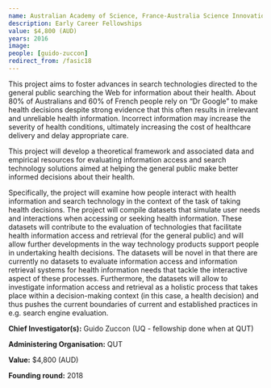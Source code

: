 ```yaml
---
name: Australian Academy of Science, France-Australia Science Innovation Collaboration (FASIC)
description: Early Career Fellowships
value: $4,800 (AUD)
years: 2016
image: 
people: [guido-zuccon]
redirect_from: /fasic18
---
```


This project aims to foster advances in search technologies directed to the general public searching the Web for information about their health. About 80% of Australians and 60% of French people rely on “Dr Google” to make health decisions despite strong evidence that this often results in irrelevant and unreliable health information. Incorrect information may increase the severity of health conditions, ultimately increasing the cost of healthcare delivery and delay appropriate care. 

This project will develop a theoretical framework and associated data and empirical resources for evaluating information access and search technology solutions aimed at helping the general public make better informed decisions about their health. 

Specifically, the project will examine how people interact with health information and search technology in the context of the task of taking health decisions. The project will compile datasets that simulate user needs and interactions when accessing or seeking health information. These datasets will contribute to the evaluation of technologies that facilitate health information access and retrieval (for the general public) and will allow further developments in the way technology products support people in undertaking health decisions. The datasets will be novel in that there are currently no datasets to evaluate information access and information retrieval systems for health information needs that tackle the interactive aspect of these processes. Furthermore, the datasets will allow to investigate information access and retrieval as a holistic process that takes place within a decision-making context (in this case, a health decision) and thus pushes the current boundaries of current and established practices in e.g. search engine evaluation.



**Chief Investigator(s):** Guido Zuccon (UQ - fellowship done when at QUT)

**Administering Organisation:** QUT

**Value:** $4,800 (AUD)

**Founding round:** 2018 

